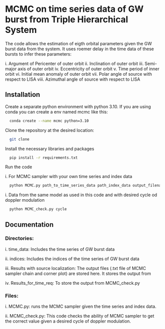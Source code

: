 
# MCMC on time series data of GW burst from Triple Hierarchical System

The code allows the estimation of eigth orbital parameters given the GW burst data from the system. It uses roemer delay in the time data of these bursts to infer these parameters:

i. Argument of Pericenter of outer orbit
ii. Inclination of outer orbit
iii. Semi-major axis of outer orbit
iv. Eccentricity of outer orbit
v. Time period of inner orbit 
vi. Initial mean anomaly of outer orbit
vii. Polar angle of source with respect to LISA
viii. Azimuthal angle of source with respect to LISA

## Installation

Create a separate python environment with python 3.10. If you are using conda you can create a env named mcmc like this:
```bash
  conda create --name mcmc python=3.10
```

Clone the repository at the desired location:

```bash
  git clone 
```
Install the necessary libraries and packages
```bash
  pip install -r requirements.txt
```
Run the code

i. For MCMC sampler with your own time series and index data
```bash
  python MCMC.py path_to_time_series_data path_index_data output_filename
```
i. Data from the same model as used in this code and with desired cycle od doppler modulation
```bash
  python MCMC_check.py cycle
```


## Documentation

### Directories:

i. time_data: Includes the time series of GW burst data

ii. indices: Includes the indices of the time series of GW burst data

iii. Results with source localization: The output files (.txt file of MCMC sampler chain and corner plot) are stored here. It stores the output from 

iv. Results_for_time_req: To store the output from MCMC_check.py

### Files:

i. MCMC.py: runs the MCMC sampler given the time series and index data.

ii. MCMC_check.py: This code checks the ability of MCMC sampler to get the correct value given a desired cycle of doppler modulation.



